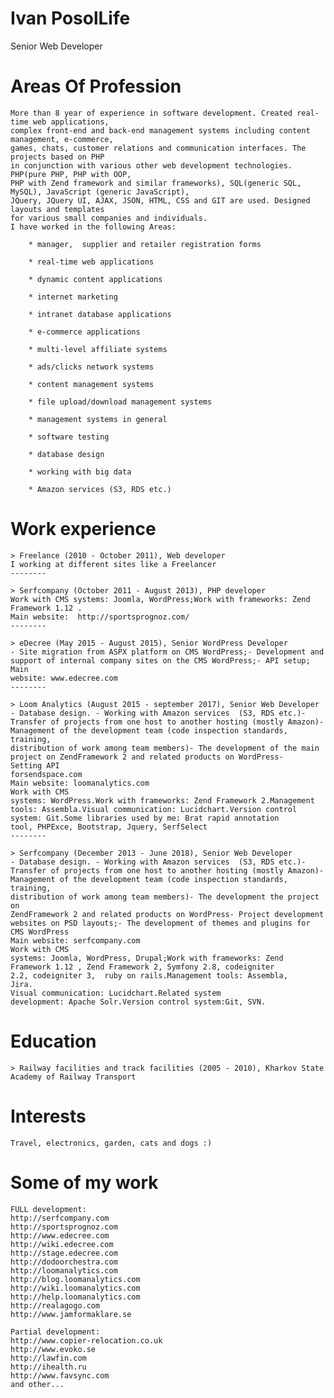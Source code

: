 Ivan PosolLife
========================
Senior Web Developer 


Areas Of Profession
========================
	More than 8 year of experience in software development. Created real-time web applications, 
	complex front-end and back-end management systems including content management, e-commerce, 
	games, chats, customer relations and communication interfaces. The projects based on PHP
	in conjunction with various other web development technologies. PHP(pure PHP, PHP with OOP, 
	PHP with Zend framework and similar frameworks), SQL(generic SQL, MySQL), JavaScript (generic JavaScript),
	JQuery, JQuery UI, AJAX, JSON, HTML, CSS and GIT are used. Designed layouts and templates 
	for various small companies and individuals.
	I have worked in the following Areas: 
	
		* manager,	supplier and retailer registration forms 
		
		* real-time	web applications 
		
		* dynamic content applications 
		
		* internet marketing 
		
		* intranet database applications 
		
		* e-commerce applications 
		
		* multi-level affiliate systems 
		
		* ads/clicks network systems 
		
		* content management systems 
		
		* file upload/download management systems 
		
		* management systems in	general 
		
		* software testing 
		
		* database design
		
		* working with big data
		
		* Amazon services (S3, RDS etc.)


Work experience
========================
	> Freelance (2010 - October 2011), Web developer
	I working at different sites like a Freelancer
	--------

	> Serfcompany (October 2011 - August 2013), PHP developer
	Work with CMS systems: Joomla, WordPress;Work with frameworks: Zend
	Framework 1.12 .
	Main website:  http://sportsprognoz.com/
	--------

	> eDecree (May 2015 - August 2015), Senior WordPress Developer
	- Site migration from ASPX platform on CMS WordPress;- Development and
	support of internal company sites on the CMS WordPress;- API setup;
	Main
	website: www.edecree.com
	--------

	> Loom Analytics (August 2015 - september 2017), Senior Web Developer
	- Database design. - Working with Amazon services  (S3, RDS etc.)-
	Transfer of projects from one host to another hosting (mostly Amazon)-
	Management of the development team (code inspection standards, training,
	distribution of work among team members)- The development of the main
	project on ZendFramework 2 and related products on WordPress- Setting API
	forsendspace.com
	Main website: loomanalytics.com
	Work with CMS
	systems: WordPress.Work with frameworks: Zend Framework 2.Management
	tools: Assembla.Visual communication: Lucidchart.Version control
	system: Git.Some libraries used by me: Brat rapid annotation
	tool, PHPExce, Bootstrap, Jquery, SerfSelect
	--------

	> Serfcompany (December 2013 - June 2018), Senior Web Developer
	- Database design. - Working with Amazon services  (S3, RDS etc.)-
	Transfer of projects from one host to another hosting (mostly Amazon)-
	Management of the development team (code inspection standards, training,
	distribution of work among team members)- The development the project on
	ZendFramework 2 and related products on WordPress- Project development
	websites on PSD layouts;- The development of themes and plugins for
	CMS WordPress
	Main website: serfcompany.com
	Work with CMS
	systems: Joomla, WordPress, Drupal;Work with frameworks: Zend
	Framework 1.12 , Zend Framework 2, Symfony 2.8, codeigniter
	2.2, codeigniter 3,  ruby on rails.Management tools: Assembla,
	Jira.
	Visual communication: Lucidchart.Related system
	development: Apache Solr.Version control system:Git, SVN.
	
Education
========================
	> Railway facilities and track facilities (2005 - 2010), Kharkov State Academy of Railway Transport

Interests
========================
	Travel, electronics, garden, cats and dogs :)

Some of my work
========================
	FULL development:
	http://serfcompany.com
	http://sportsprognoz.com
	http://www.edecree.com
	http://wiki.edecree.com
	http://stage.edecree.com
	http://dodoorchestra.com
	http://loomanalytics.com
	http://blog.loomanalytics.com
	http://wiki.loomanalytics.com
	http://help.loomanalytics.com
	http://realagogo.com
	http://www.jamformaklare.se
	
	Partial	development:
	http://www.copier-relocation.co.uk
	http://www.evoko.se
	http://lawfin.com
	http://ihealth.ru
	http://www.favsync.com
	and	other...

